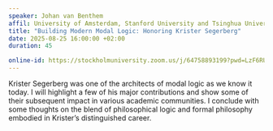 ```yaml
---
speaker: Johan van Benthem
affil: University of Amsterdam, Stanford University and Tsinghua University
title: "Building Modern Modal Logic: Honoring Krister Segerberg"
date: 2025-08-25 16:00:00 +02:00
duration: 45

online-id: https://stockholmuniversity.zoom.us/j/64758893199?pwd=LzF6RUpaNk1BNngyc1FxK05GNStwUT09
---
```



Krister Segerberg was one of the architects of modal logic
as we know it today. 
I will highlight a few of his major
contributions and show some of their subsequent impact
in various academic communities. 
I conclude with some
thoughts on the blend of philosophical logic and formal
philosophy embodied in Krister’s distinguished career.